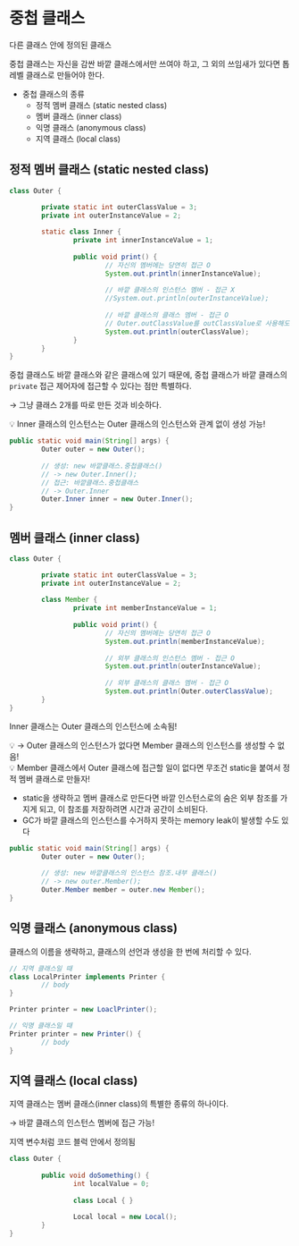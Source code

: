 # 중첩 클래스

다른 클래스 안에 정의된 클래스

중첩 클래스는 자신을 감싼 바깥 클래스에서만 쓰여야 하고, 그 외의 쓰임새가 있다면 톱레벨 클래스로 만들어야 한다.

- 중첩 클래스의 종류
    - 정적 멤버 클래스 (static nested class)
    - 멤버 클래스 (inner class)
    - 익명 클래스 (anonymous class)
    - 지역 클래스 (local class)

## 정적 멤버 클래스 (static nested class)

```java
class Outer {

		private static int outerClassValue = 3;
		private int outerInstanceValue = 2;
		
		static class Inner {
				private int innerInstanceValue = 1;
				
				public void print() {
						// 자신의 멤버에는 당연히 접근 O
						System.out.println(innerInstanceValue);
						
						// 바깥 클래스의 인스턴스 멤버 - 접근 X
						//System.out.println(outerInstanceValue);
						
						// 바깥 클래스의 클래스 멤버 - 접근 O
						// Outer.outClassValue를 outClassValue로 사용해도 됨
						System.out.println(outerClassValue);
				}
		}
}
```

중첩 클래스도 바깥 클래스와 같은 클래스에 있기 때문에, 중첩 클래스가 바깥 클래스의 `private` 접근 제어자에 접근할 수 있다는 점만 특별하다.

→ 그냥 클래스 2개를 따로 만든 것과 비슷하다.

<aside>
💡 Inner 클래스의 인스턴스는 Outer 클래스의 인스턴스와 관계 없이 생성 가능!

</aside>

```java
public static void main(String[] args) {
		Outer outer = new Outer();
		
		// 생성: new 바깥클래스.중첩클래스()
		// -> new Outer.Inner();
		// 접근: 바깥클래스.중첩클래스
		// -> Outer.Inner
		Outer.Inner inner = new Outer.Inner();
}
```

## 멤버 클래스 (inner class)

```java
class Outer {

		private static int outerClassValue = 3;
		private int outerInstanceValue = 2;
		
		class Member {
				private int memberInstanceValue = 1;
				
				public void print() {
						// 자신의 멤버에는 당연히 접근 O
						System.out.println(memberInstanceValue);
						
						// 외부 클래스의 인스턴스 멤버 - 접근 O
						System.out.println(outerInstanceValue);
						
						// 외부 클래스의 클래스 멤버 - 접근 O
						System.out.println(Outer.outerClassValue);
		}
}
```

Inner 클래스는 Outer 클래스의 인스턴스에 소속됨!

<aside>
💡 → Outer 클래스의 인스턴스가 없다면 Member 클래스의 인스턴스를 생성할 수 없음!

</aside>

<aside>
💡 Member 클래스에서 Outer 클래스에 접근할 일이 없다면 무조건 static을 붙여서 정적 멤버 클래스로 만들자!

</aside>

- static을 생략하고 멤버 클래스로 만든다면 바깥 인스턴스로의 숨은 외부 참조를 가지게 되고, 이 참조를 저장하려면 시간과 공간이 소비된다.
- GC가 바깥 클래스의 인스턴스를 수거하지 못하는 memory leak이 발생할 수도 있다

```java
public static void main(String[] args) {
		Outer outer = new Outer();
		
		// 생성: new 바깥클래스의 인스턴스 참조.내부 클래스()
		// -> new outer.Member();
		Outer.Member member = outer.new Member();
}
```

## 익명 클래스 (anonymous class)

클래스의 이름을 생략하고, 클래스의 선언과 생성을 한 번에 처리할 수 있다.

```java
// 지역 클래스일 때
class LocalPrinter implements Printer {
		// body
}

Printer printer = new LoaclPrinter();

// 익명 클래스일 때
Printer printer = new Printer() {
		// body
}
```

## 지역 클래스 (local class)

지역 클래스는 멤버 클래스(inner class)의 특별한 종류의 하나이다.

→ 바깥 클래스의 인스턴스 멤버에 접근 가능!

지역 변수처럼 코드 블럭 안에서 정의됨

```java
class Outer {
		
		public void doSomething() {
				int localValue = 0;
				
				class Local { }
				
				Local local = new Local();
		}
}
``` 
